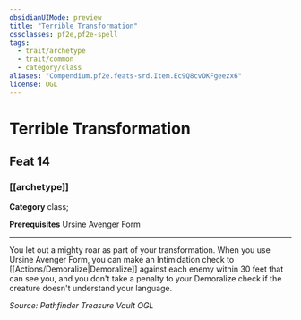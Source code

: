 ```yaml
---
obsidianUIMode: preview
title: "Terrible Transformation"
cssclasses: pf2e,pf2e-spell
tags:
  - trait/archetype
  - trait/common
  - category/class
aliases: "Compendium.pf2e.feats-srd.Item.Ec9Q8cvOKFgeezx6"
license: OGL
---
```

# Terrible Transformation
## Feat 14
### [[archetype]]

**Category** class; 



**Prerequisites** Ursine Avenger Form
* * *
You let out a mighty roar as part of your transformation. When you use Ursine Avenger Form, you can make an Intimidation check to [[Actions/Demoralize|Demoralize]] against each enemy within 30 feet that can see you, and you don't take a penalty to your Demoralize check if the creature doesn't understand your language.

*Source: Pathfinder Treasure Vault*
*OGL*